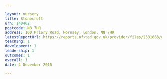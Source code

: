 ```yaml
---

layout: nursery
title: Stonecroft
urn: 140462
postcode: N8 7HR
address: 100 Priory Road, Hornsey, London, N8 7HR
latestReportUrl: https://reports.ofsted.gov.uk/provider/files/2531663/urn/140462.pdf
teaching: 1
development: 1
leadership: 1
outcomes: 1
overall: 1
date: 4 December 2015

---
```

